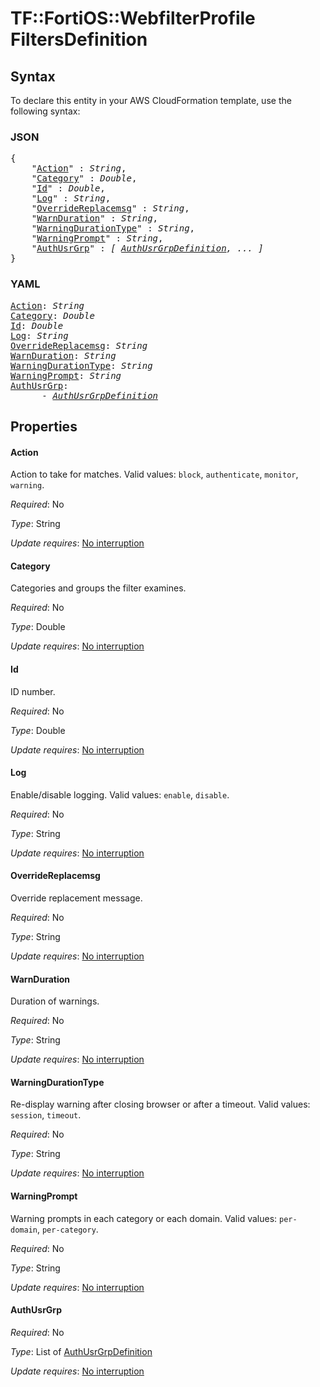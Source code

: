 # TF::FortiOS::WebfilterProfile FiltersDefinition

## Syntax

To declare this entity in your AWS CloudFormation template, use the following syntax:

### JSON

<pre>
{
    "<a href="#action" title="Action">Action</a>" : <i>String</i>,
    "<a href="#category" title="Category">Category</a>" : <i>Double</i>,
    "<a href="#id" title="Id">Id</a>" : <i>Double</i>,
    "<a href="#log" title="Log">Log</a>" : <i>String</i>,
    "<a href="#overridereplacemsg" title="OverrideReplacemsg">OverrideReplacemsg</a>" : <i>String</i>,
    "<a href="#warnduration" title="WarnDuration">WarnDuration</a>" : <i>String</i>,
    "<a href="#warningdurationtype" title="WarningDurationType">WarningDurationType</a>" : <i>String</i>,
    "<a href="#warningprompt" title="WarningPrompt">WarningPrompt</a>" : <i>String</i>,
    "<a href="#authusrgrp" title="AuthUsrGrp">AuthUsrGrp</a>" : <i>[ <a href="authusrgrpdefinition.md">AuthUsrGrpDefinition</a>, ... ]</i>
}
</pre>

### YAML

<pre>
<a href="#action" title="Action">Action</a>: <i>String</i>
<a href="#category" title="Category">Category</a>: <i>Double</i>
<a href="#id" title="Id">Id</a>: <i>Double</i>
<a href="#log" title="Log">Log</a>: <i>String</i>
<a href="#overridereplacemsg" title="OverrideReplacemsg">OverrideReplacemsg</a>: <i>String</i>
<a href="#warnduration" title="WarnDuration">WarnDuration</a>: <i>String</i>
<a href="#warningdurationtype" title="WarningDurationType">WarningDurationType</a>: <i>String</i>
<a href="#warningprompt" title="WarningPrompt">WarningPrompt</a>: <i>String</i>
<a href="#authusrgrp" title="AuthUsrGrp">AuthUsrGrp</a>: <i>
      - <a href="authusrgrpdefinition.md">AuthUsrGrpDefinition</a></i>
</pre>

## Properties

#### Action

Action to take for matches. Valid values: `block`, `authenticate`, `monitor`, `warning`.

_Required_: No

_Type_: String

_Update requires_: [No interruption](https://docs.aws.amazon.com/AWSCloudFormation/latest/UserGuide/using-cfn-updating-stacks-update-behaviors.html#update-no-interrupt)

#### Category

Categories and groups the filter examines.

_Required_: No

_Type_: Double

_Update requires_: [No interruption](https://docs.aws.amazon.com/AWSCloudFormation/latest/UserGuide/using-cfn-updating-stacks-update-behaviors.html#update-no-interrupt)

#### Id

ID number.

_Required_: No

_Type_: Double

_Update requires_: [No interruption](https://docs.aws.amazon.com/AWSCloudFormation/latest/UserGuide/using-cfn-updating-stacks-update-behaviors.html#update-no-interrupt)

#### Log

Enable/disable logging. Valid values: `enable`, `disable`.

_Required_: No

_Type_: String

_Update requires_: [No interruption](https://docs.aws.amazon.com/AWSCloudFormation/latest/UserGuide/using-cfn-updating-stacks-update-behaviors.html#update-no-interrupt)

#### OverrideReplacemsg

Override replacement message.

_Required_: No

_Type_: String

_Update requires_: [No interruption](https://docs.aws.amazon.com/AWSCloudFormation/latest/UserGuide/using-cfn-updating-stacks-update-behaviors.html#update-no-interrupt)

#### WarnDuration

Duration of warnings.

_Required_: No

_Type_: String

_Update requires_: [No interruption](https://docs.aws.amazon.com/AWSCloudFormation/latest/UserGuide/using-cfn-updating-stacks-update-behaviors.html#update-no-interrupt)

#### WarningDurationType

Re-display warning after closing browser or after a timeout. Valid values: `session`, `timeout`.

_Required_: No

_Type_: String

_Update requires_: [No interruption](https://docs.aws.amazon.com/AWSCloudFormation/latest/UserGuide/using-cfn-updating-stacks-update-behaviors.html#update-no-interrupt)

#### WarningPrompt

Warning prompts in each category or each domain. Valid values: `per-domain`, `per-category`.

_Required_: No

_Type_: String

_Update requires_: [No interruption](https://docs.aws.amazon.com/AWSCloudFormation/latest/UserGuide/using-cfn-updating-stacks-update-behaviors.html#update-no-interrupt)

#### AuthUsrGrp

_Required_: No

_Type_: List of <a href="authusrgrpdefinition.md">AuthUsrGrpDefinition</a>

_Update requires_: [No interruption](https://docs.aws.amazon.com/AWSCloudFormation/latest/UserGuide/using-cfn-updating-stacks-update-behaviors.html#update-no-interrupt)

